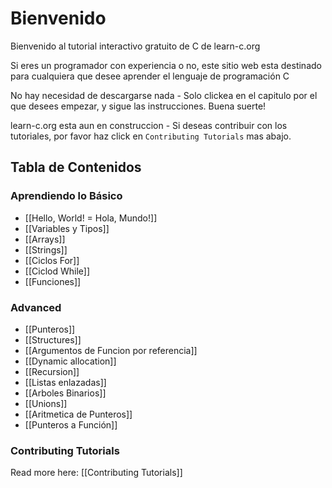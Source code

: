 # Bienvenido

Bienvenido al tutorial interactivo gratuito de C de learn-c.org

Si eres un programador con experiencia o no, este sitio web esta destinado para cualquiera que desee aprender el lenguaje de programación C

No hay necesidad de descargarse nada - Solo clickea en el capitulo por el que desees empezar, y sigue las instrucciones.
Buena suerte!

learn-c.org esta aun en construccion - Si deseas contribuir con los tutoriales, por favor haz click en `Contributing Tutorials` mas abajo.

Tabla de Contenidos
-----------------

### Aprendiendo lo Básico

- [[Hello, World! = Hola, Mundo!]]
- [[Variables y Tipos]]
- [[Arrays]]
- [[Strings]]
- [[Ciclos For]]
- [[Ciclod While]]
- [[Funciones]]

### Advanced
- [[Punteros]]
- [[Structures]]
- [[Argumentos de Funcion por referencia]]
- [[Dynamic allocation]]
- [[Recursion]]
- [[Listas enlazadas]]
- [[Arboles Binarios]]
- [[Unions]]
- [[Aritmetica de Punteros]]
- [[Punteros a Función]]

### Contributing Tutorials

Read more here: [[Contributing Tutorials]]
